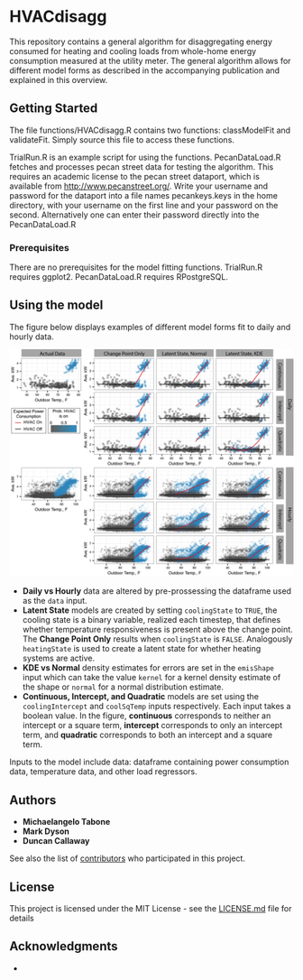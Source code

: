 # HVACdisagg

This repository contains a general algorithm for disaggregating energy consumed for
heating and cooling loads from whole-home energy consumption measured at the utility meter.
The general algorithm allows for different model forms as described in the accompanying publication
and explained in this overview.

## Getting Started

The file functions/HVACdisagg.R contains two functions: classModelFit and validateFit.
Simply source this file to access these functions.

TrialRun.R is an example script for using the functions. PecanDataLoad.R fetches and processes pecan street
data for testing the algorithm. This requires an academic license to the pecan street dataport, which is available from http://www.pecanstreet.org/.
Write your username and password for the dataport into a file names pecankeys.keys in the home directory, with your username
on the first line and your password on the second. Alternatively one can enter their password directly into the PecanDataLoad.R

### Prerequisites

There are no prerequisites for the model fitting functions.
TrialRun.R requires ggplot2. PecanDataLoad.R requires RPostgreSQL.

## Using the model
The figure below displays examples of different model forms fit to daily and hourly data.


![very good](figures/examples.png)
- **Daily vs Hourly** data are altered by pre-prossessing the dataframe used as the `data` input.
- **Latent State** models are created by setting `coolingState` to `TRUE`, the cooling state is a binary variable, realized each timestep, that defines whether temperature responsiveness is present above the change point. The **Change Point Only** results when `coolingState` is `FALSE`.  Analogously `heatingState` is used to create a latent state for whether heating systems are active.
- **KDE vs Normal** density estimates for errors are set in the `emisShape` input which can take the value `kernel` for a kernel density estimate of the shape or `normal` for a normal distribution estimate.  
- **Continuous, Intercept, and Quadratic** models are set using the `coolingIntercept` and `coolSqTemp` inputs respectively. Each input takes a boolean value. In the figure, **continuous** corresponds to neither an intercept or a square term, **intercept** corresponds to only an intercept term, and **quadratic** corresponds to both an intercept and a square term.

Inputs to the model include
data: dataframe containing power consumption data, temperature data, and other load regressors.


## Authors

* **Michaelangelo Tabone**
* **Mark Dyson**
* **Duncan Callaway**

See also the list of [contributors](https://github.com/your/project/contributors) who participated in this project.

## License

This project is licensed under the MIT License - see the [LICENSE.md](LICENSE.md) file for details

## Acknowledgments

*
